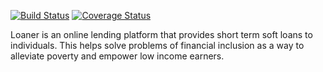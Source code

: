 
[![Build Status](https://travis-ci.org/AnselemOdims/Loaner.svg?branch=develop)](https://travis-ci.org/AnselemOdims/Loaner)  [![Coverage Status](https://coveralls.io/repos/github/AnselemOdims/Loaner/badge.svg?branch=develop)](https://coveralls.io/github/AnselemOdims/Loaner?branch=develop)


Loaner is an online lending platform that provides short term soft loans to individuals. This
helps solve problems of financial inclusion as a way to alleviate poverty and empower low
income earners.